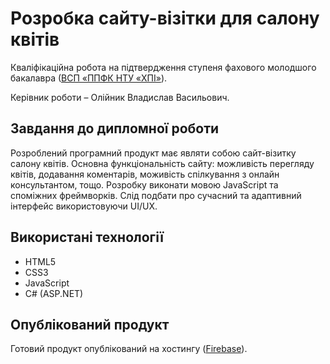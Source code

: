 
# Розробка сайту-візітки для салону квітів 

Кваліфікаційна робота на підтвердження ступеня фахового молодшого бакалавра ([ВСП «ППФК НТУ «ХПІ»](http://polytechnic.poltava.ua)). 

Керівник роботи – Олійник Владислав Васильович.

## Завдання до дипломної роботи

Розроблений програмний продукт має являти собою сайт-візитку салону квітів. Основна функціональність сайту: можливість перегляду квітів, додавання коментарів, моживість спілкування з онлайн консультантом, тощо. Розробку виконати мовою JavaScript та споміжних фреймворків. Слід подбати про сучасний та адаптивний інтерфейс використовуючи UI/UX.

## Використані технології

* HTML5
* CSS3
* JavaScript
* C# (ASP.NET)

## Опублікований продукт
Готовий продукт опублікований на хостингу ([Firebase](https://floristics-98262.web.app)).
